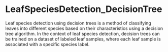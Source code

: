 # LeafSpeciesDetection_DecisionTree
Leaf species detection using decision trees is a method of classifying leaves into different species based on their characteristics using a decision tree algorithm. In the context of leaf species detection, decision trees can be trained on a dataset of labeled leaf samples, where each leaf sample is associated with a specific species label.
